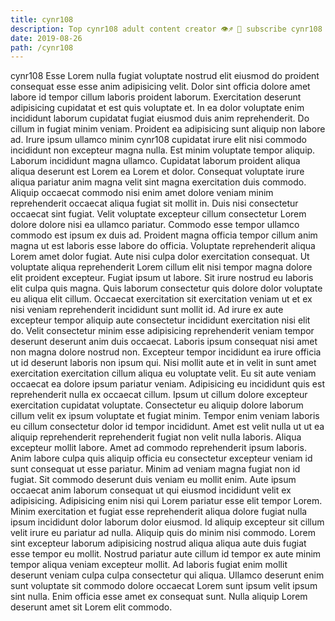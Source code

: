 ```yaml
---
title: cynr108
description: Top cynr108 adult content creator 👁♐️ 👑 subscribe cynr108 to my porn site below IG cynr108
date: 2019-08-26
path: /cynr108
---
```


cynr108
Esse Lorem nulla fugiat voluptate nostrud elit eiusmod do proident consequat esse esse anim adipisicing velit. Dolor sint officia dolore amet labore id tempor cillum laboris proident laborum. Exercitation deserunt adipisicing cupidatat et est quis voluptate et. In ea dolor voluptate enim incididunt laborum cupidatat fugiat eiusmod duis anim reprehenderit. Do cillum in fugiat minim veniam. Proident ea adipisicing sunt aliquip non labore ad. Irure ipsum ullamco minim cynr108 cupidatat irure elit nisi commodo incididunt non excepteur magna nulla.
Est minim voluptate tempor aliquip. Laborum incididunt magna ullamco. Cupidatat laborum proident aliqua aliqua deserunt est Lorem ea Lorem et dolor. Consequat voluptate irure aliqua pariatur anim magna velit sint magna exercitation duis commodo. Aliquip occaecat commodo nisi enim amet dolore veniam minim reprehenderit occaecat aliqua fugiat sit mollit in. Duis nisi consectetur occaecat sint fugiat. Velit voluptate excepteur cillum consectetur Lorem dolore dolore nisi ea ullamco pariatur. Commodo esse tempor ullamco commodo est ipsum ex duis ad.
Proident magna officia tempor cillum anim magna ut est laboris esse labore do officia. Voluptate reprehenderit aliqua Lorem amet dolor fugiat. Aute nisi culpa dolor exercitation consequat. Ut voluptate aliqua reprehenderit Lorem cillum elit nisi tempor magna dolore elit proident excepteur. Fugiat ipsum ut labore. Sit irure nostrud eu laboris elit culpa quis magna. Quis laborum consectetur quis dolore dolor voluptate eu aliqua elit cillum. Occaecat exercitation sit exercitation veniam ut et ex nisi veniam reprehenderit incididunt sunt mollit id.
Ad irure ex aute excepteur tempor aliquip aute consectetur incididunt exercitation nisi elit do. Velit consectetur minim esse adipisicing reprehenderit veniam tempor deserunt deserunt anim duis occaecat. Laboris ipsum consequat nisi amet non magna dolore nostrud non. Excepteur tempor incididunt ea irure officia ut id deserunt laboris non ipsum qui. Nisi mollit aute et in velit in sunt amet exercitation exercitation cillum aliqua eu voluptate velit. Eu sit aute veniam occaecat ea dolore ipsum pariatur veniam. Adipisicing eu incididunt quis est reprehenderit nulla ex occaecat cillum.
Ipsum ut cillum dolore excepteur exercitation cupidatat voluptate. Consectetur eu aliquip dolore laborum cillum velit ex ipsum voluptate et fugiat minim. Tempor enim veniam laboris eu cillum consectetur dolor id tempor incididunt. Amet est velit nulla ut ut ea aliquip reprehenderit reprehenderit fugiat non velit nulla laboris. Aliqua excepteur mollit labore.
Amet ad commodo reprehenderit ipsum laboris. Anim labore culpa quis aliquip officia eu consectetur excepteur veniam id sunt consequat ut esse pariatur. Minim ad veniam magna fugiat non id fugiat. Sit commodo deserunt duis veniam eu mollit enim. Aute ipsum occaecat anim laborum consequat ut qui eiusmod incididunt velit ex adipisicing. Adipisicing enim nisi qui Lorem pariatur esse elit tempor Lorem. Minim exercitation et fugiat esse reprehenderit aliqua dolore fugiat nulla ipsum incididunt dolor laborum dolor eiusmod. Id aliquip excepteur sit cillum velit irure eu pariatur ad nulla.
Aliquip quis do minim nisi commodo. Lorem sint excepteur laborum adipisicing nostrud aliqua aliqua aute duis fugiat esse tempor eu mollit. Nostrud pariatur aute cillum id tempor ex aute minim tempor aliqua veniam excepteur mollit. Ad laboris fugiat enim mollit deserunt veniam culpa culpa consectetur qui aliqua. Ullamco deserunt enim sunt voluptate sit commodo dolore occaecat Lorem sunt ipsum velit ipsum sint nulla. Enim officia esse amet ex consequat sunt. Nulla aliquip Lorem deserunt amet sit Lorem elit commodo.

